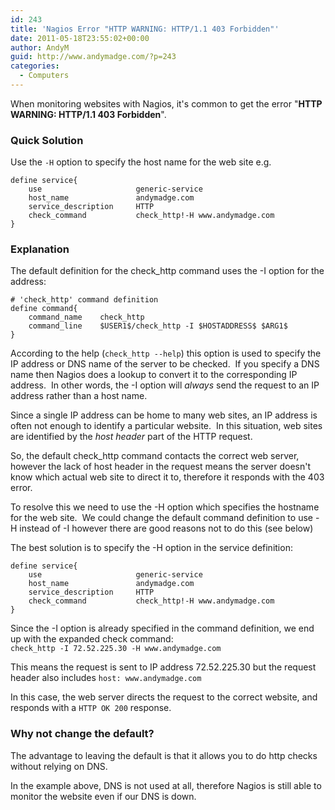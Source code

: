 ```yaml
---
id: 243
title: 'Nagios Error "HTTP WARNING: HTTP/1.1 403 Forbidden"'
date: 2011-05-18T23:55:02+00:00
author: AndyM
guid: http://www.andymadge.com/?p=243
categories:
  - Computers
---
```

When monitoring websites with Nagios, it's common to get the error "**HTTP WARNING: HTTP/1.1 403 Forbidden**".

### Quick Solution

Use the `-H` option to specify the host name for the web site e.g.

```
define service{
	use                     generic-service
	host_name               andymadge.com
	service_description     HTTP
	check_command           check_http!-H www.andymadge.com
}
```

<!--more-->

### Explanation

The default definition for the check_http command uses the -I option for the address:

```
# 'check_http' command definition
define command{
	command_name	check_http
	command_line	$USER1$/check_http -I $HOSTADDRESS$ $ARG1$
}
```

According to the help (`check_http --help`) this option is used to specify the IP address or DNS name of the server to be checked.  If you specify a DNS name then Nagios does a lookup to convert it to the corresponding IP address.  In other words, the -I option will _always_ send the request to an IP address rather than a host name.

Since a single IP address can be home to many web sites, an IP address is often not enough to identify a particular website.  In this situation, web sites are identified by the _host header_ part of the HTTP request.

So, the default check_http command contacts the correct web server, however the lack of host header in the request means the server doesn't know which actual web site to direct it to, therefore it responds with the 403 error.

To resolve this we need to use the -H option which specifies the hostname for the web site.  We could change the default command definition to use -H instead of -I however there are good reasons not to do this (see below)

The best solution is to specify the -H option in the service definition:

```
define service{
	use                     generic-service
	host_name               andymadge.com
	service_description     HTTP
	check_command           check_http!-H www.andymadge.com
}
```

Since the -I option is already specified in the command definition, we end up with the expanded check command:  
`check_http -I 72.52.225.30 -H www.andymadge.com`

This means the request is sent to IP address 72.52.225.30 but the request header also includes `host: www.andymadge.com`

In this case, the web server directs the request to the correct website, and responds with a `HTTP OK 200` response.

### Why not change the default?

The advantage to leaving the default is that it allows you to do http checks without relying on DNS.

In the example above, DNS is not used at all, therefore Nagios is still able to monitor the website even if our DNS is down.